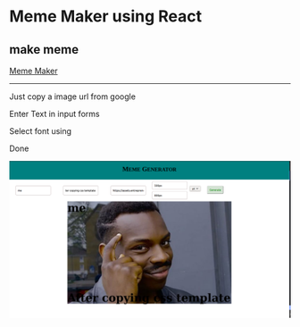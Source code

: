 # Meme Maker using React 

## make meme 
[Meme Maker](https://meme-mmkr.netlify.app)
<hr>
Just copy a image url from google

Enter Text in input forms 

Select font using 

Done 

<img align="center" alt="app-screenshot" width="1200px" src="https://raw.githubusercontent.com/Rahulbeniwal26119/meme-generator/master/public/meme-screenshot.png">
